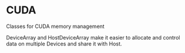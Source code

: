 CUDA
====

Classes for CUDA memory management

DeviceArray and HostDeviceArray make it easier to allocate and control data on multiple Devices and share it with Host.
